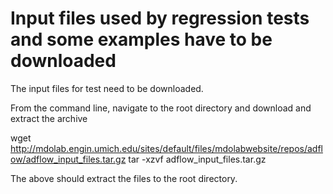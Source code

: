 # Input files used by regression tests and some examples have to be downloaded

The input files for test need to be downloaded.

From the command line, navigate to the root directory and download and extract the archive

wget http://mdolab.engin.umich.edu/sites/default/files/mdolabwebsite/repos/adflow/adflow_input_files.tar.gz
tar -xzvf adflow_input_files.tar.gz 

The above should extract the files to the root directory.
